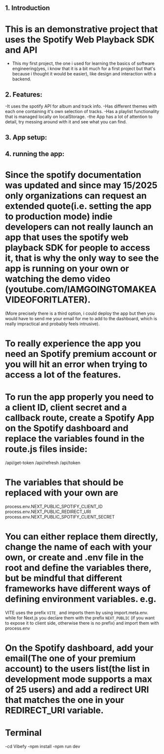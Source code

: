 ## 1. Introduction

# This is an demonstrative project that uses the Spotify Web Playback SDK and API

- This my first project, the one i used for learning the basics of software engineering(yes, i know that it is a bit much for a first project but that's because i thought it would be easier), like design and interaction with a backend.

## 2. Features:

-It uses the spotify API for album and track info.
-Has different themes with each one containing it's own selection of tracks.
-Has a playlist functionality that is managed locally on localStorage.
-the App has a lot of attention to detail, try messing around with it and see what you can find.

## 3. App setup:

## 4. running the app:

# Since the spotify documentation was updated and since may 15/2025 only organizations can request an extended quote(i.e. setting the app to production mode) indie developers can not really launch an app that uses the spotify web playback SDK for people to access it, that is why the only way to see the app is running on your own or watching the demo video (youtube.com/IAMGOINGTOMAKEAVIDEOFORITLATER).

(More precisely there is a third option, i could deploy the app but then you would have to send me your email for me to add to the dashboard, which is really impractical and probably feels intrusive).

# To really experience the app you need an Spotify premium account or you will hit an error when trying to access a lot of the features.

# To run the app properly you need to a client ID, client secret and a callback route, create a Spotify App on the Spotify dashboard and replace the variables found in the route.js files inside:

/api/get-token
/api/refresh
/api/token

# The variables that should be replaced with your own are

process.env.NEXT_PUBLIC_SPOTIFY_CLIENT_ID
process.env.NEXT_PUBLIC_REDIRECT_URI
process.env.NEXT_PUBLIC_SPOTIFY_CLIENT_SECRET

# You can either replace them directly, change the name of each with your own, or create and .env file in the root and define the variables there, but be mindful that different frameworks have different ways of defining environment variables. e.g.

VITE uses the prefix `VITE_` and imports them by using import.meta.env. while for Next.js you declare them with the prefix `NEXT_PUBLIC` (if you want to expose it to client side, otherwise there is no prefix) and import them with process.env

# On the Spotify dashboard, add your email(The one of your premium account) to the users list(the list in development mode supports a max of 25 users) and add a redirect URI that matches the one in your REDIRECT_URI variable.

# Terminal

-cd Vibefy
-npm install
-npm run dev
